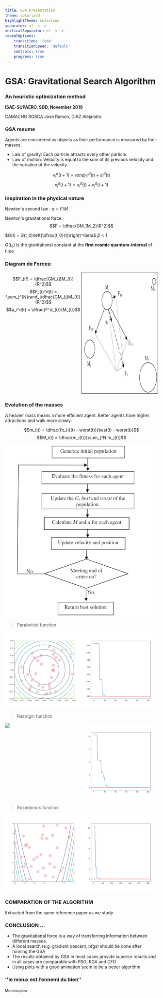 ```yaml
---
title: GSA Presentation
theme: solarized
highlightTheme: solarized
separator: <!--s-->
verticalSeparator: <!--v-->
revealOptions:
    transition: 'fade'
    transitionSpeed: 'default'
    controls: true
	progress: true
---
```


# GSA: Gravitational Search Algorithm

### An heuristic optimization method

**ISAE-SUPAERO, SDD, November 2019**

CAMACHO BOSCA Jose Ramon, DIAZ Alejandro

<!--v-->

### GSA resume

Agents are considered as objects as their performance is measured by their masses.

- Law of gravity: Each particle attracts every other particle.<!-- .element: class="fragment" data-fragment-index="1" -->
- Law of motion: Velocity is equal to the sum of its previous velocity and the variation of the velocity. <!-- .element: class="fragment" data-fragment-index="2" -->

$$v_i^d (t+1) = rand_i v_i^d(t) + a_i^d(t)$$ <!-- .element: class="fragment" data-fragment-index="3" -->
$$x_i^d(t+1) = x_i^d(t) + v_i^d(t+1)$$ <!-- .element: class="fragment" data-fragment-index="3" -->

<!--v-->

### Inspiration in the physical nature

Newton's second law : $a=F/M$

Newton's gravitational force: $$F = \dfrac{GM_1M_2}{R^2}$$

$G(t) = G(t_0)\left(\dfrac{t_0}{t}\right)^\beta$   $\beta<1$

$G(t_0)$ is the gravitational constant at the **first cosmic quantum-interval** of time

<!--v-->

### Diagram de Forces:

<style>
.container{
    display: flex;
}
.col{
    flex: 1;
}
</style>

<div class="container">
<div class="col">

$$F_{if} = \dfrac{GM_{j}M_{i}}{R^2}$$
$$F_{i}^d(t) = \sum_j^{N}rand_j\dfrac{GM_{j}M_{i}}{R^2}$$
$$a_i^d(t) = \dfrac{F^d_{i}}{M_{i}}$$

</div>
<div class="col">
<img src="static/img/DiagramForces.png" alt="" width="500px" height="400px" style="background:none; border:none; box-shadow:none;"/>
</div>
</div>

<!--v-->

### Evolution of the masses

A heavier mass means a more efficient agent. Better agents have higher attractions and walk more slowly. 

$$m_i(t) = \dfrac{fit_{i}(t) - worst(t)}{best(t) - worst(t)}$$
$$M_i(t) = \dfrac{m_i(t)}{\sum_j^N m_j(t)}$$

<!--v-->

<img src="static/img/schemeOpt.png" width="560px">

<!--s-->

> Paraboloid function 
<div class="container">
<div class="col">
<img src="static/img/GSAparaboloid.gif"/>
</div>
<div class="col">
<img src="static/img/GSAparaboloid.png"/>
</div>
</div>

<!--v-->

> Rastrigin function 
<div class="container">
<div class="col">
<img src="static/img/GSArastrigin.gif"/>
</div>
<div class="col">
<img src="static/img/GSArastrigin.png"/>
</div>
</div>

<!--v-->

> Rosenbrock function 
<div class="container">
<div class="col">
<img src="static/img/GSArosenbrock.gif"/>
</div>
<div class="col">
<img src="static/img/GSArosenbrock.png"/>
</div>
</div>

<!--s-->

### COMPARATION OF THE ALGORITHM

Extracted from the same reference paper as we study 

<!--s-->

### CONCLUSION ...

- The gravitational force is a way of transferring information between different masses.<!-- .element: class="fragment" data-fragment-index="1" -->
- A local search (e.g. gradient descent, bfgs) should be done after running the GSA <!-- .element: class="fragment" data-fragment-index="2" -->
- The results obtained by GSA in most cases provide superior results and in all cases are comparable with PSO, RGA and CFO <!-- .element: class="fragment" data-fragment-index="3" -->
- Using plots with a good animation seem to be a better algorithm <!-- .element: class="fragment" data-fragment-index="4" -->

<!--s-->


### ''le mieux est l’ennemi du bien''
<small align="right">Montesquieu</small>